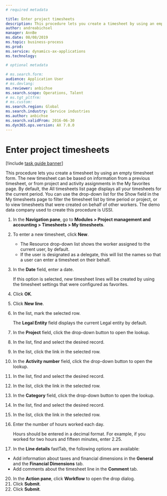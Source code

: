 ```yaml
--- 
# required metadata 
 
title: Enter project timesheets
description: This procedure lets you create a timesheet by using an empty timesheet form. 
author: andreabichsel
manager: AnnBe 
ms.date: 08/08/2019
ms.topic: business-process 
ms.prod:  
ms.service: dynamics-ax-applications 
ms.technology:  
 
# optional metadata 
 
# ms.search.form:   
audience: Application User 
# ms.devlang:  
ms.reviewer: anbichse
ms.search.scope: Operations, Talent 
# ms.tgt_pltfrm:  
# ms.custom:  
ms.search.region: Global
ms.search.industry: Service industries
ms.author: anbichse
ms.search.validFrom: 2016-06-30 
ms.dyn365.ops.version: AX 7.0.0 
---
```

# Enter project timesheets

[!include [task guide banner](../../includes/task-guide-banner.md)]

This procedure lets you create a timesheet by using an empty timesheet form. The new timesheet can be based on information from a previous timesheet, or from project and activity assignments in the My favorites page. By default, the All timesheets list page displays all your timesheets for the current period. You can use the drop-down list for the Show field in the My timesheets page to filter the timesheet list by time period or project, or to view timesheets that were created on behalf of other workers. The demo data company used to create this procedure is USSI. 

1. In the **Navigation pane**, go to **Modules > Project management and accounting > Timesheets > My timesheets**.
2. To enter a new timesheet, click **New**.
    * The Resource drop-down list shows the worker assigned to the current user, by default.  
    * If the user is designated as a delegate, this will list the names so that a user can enter a timesheet on their behalf.  
3. In the **Date** field, enter a date.
    
    If this option is selected, new timesheet lines will be created by using the timesheet settings that were configured as favorites.  
4. Click **OK**.
5. Click **New line**.
6. In the list, mark the selected row.
    
    The **Legal Entity** field displays the current Legal entity by default.   
7. In the **Project** field, click the drop-down button to open the lookup.
8. In the list, find and select the desired record.
9. In the list, click the link in the selected row.
10. In the **Activity number** field, click the drop-down button to open the lookup.
11. In the list, find and select the desired record.
12. In the list, click the link in the selected row.
13. In the **Category** field, click the drop-down button to open the lookup.
14. In the list, find and select the desired record.
15. In the list, click the link in the selected row.
16. Enter the number of hours worked each day.
    
    Hours should be entered in a decimal format. For example, if you worked for two hours and fifteen minutes, enter 2.25.   
17. In the **Line details** fastTab, the following options are available:
- Add information about taxes and financial dimensions in the **General** and the **Financial Dimensions** tab.
- Add comments about the timesheet line in the **Comment** tab.
20. In the **Action pane**, click **Workflow** to open the drop dialog.
21. Click **Submit**.
22. Click **Submit**.


